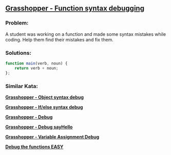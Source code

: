 ## [Grasshopper - Function syntax debugging](https://www.codewars.com/kata/56dae9dc54c0acd29d00109a/javascript)

### Problem:

A student was working on a function and made some syntax mistakes while coding. Help them find their mistakes and fix them.

### Solutions:

```javascript
function main(verb, noun) {
    return verb + noun;
};
```

### Similar Kata:

**[Grasshopper - Object syntax debug](https://www.codewars.com/kata/56d8ae9237123036d3001b54)**

**[Grasshopper - If/else syntax debug](https://www.codewars.com/kata/57089707fe2d01529f00024a)**

**[Grasshopper - Debug](https://www.codewars.com/kata/55cb854deb36f11f130000e1)**

**[Grasshopper - Debug sayHello](https://www.codewars.com/kata/5625618b1fe21ab49f00001f)**

**[Grasshopper - Variable Assignment Debug](https://www.codewars.com/kata/5612e743cab69fec6d000077)**

**[Debug the functions EASY](https://www.codewars.com/kata/5844a422cbd2279a0c000281)**